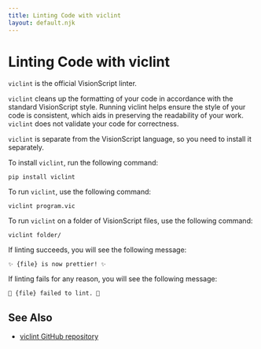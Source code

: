 ```yaml
---
title: Linting Code with viclint
layout: default.njk
---
```


# Linting Code with viclint

`viclint` is the official VisionScript linter.</p>

`viclint` cleans up the formatting of your code in accordance with the standard VisionScript style. Running viclint helps ensure the style of your code is consistent, which aids in preserving the readability of your work. `viclint` does not validate your code for correctness.

`viclint` is separate from the VisionScript language, so you need to install it separately.

To install `viclint`, run the following command:

```
pip install viclint
```

To run `viclint`, use the following command:

```
viclint program.vic
```

To run `viclint` on a folder of VisionScript files, use the following command:

```
viclint folder/
```

If linting succeeds, you will see the following message:

```
✨ {file} is now prettier! ✨
```

If linting fails for any reason, you will see the following message:

```
🚨 {file} failed to lint. 🚨
```

## See Also

- [viclint GitHub repository](https://github.com/capjamesg/viclint)
